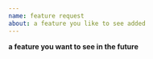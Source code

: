 ```yaml
---
name: feature request
about: a feature you like to see added
---
```


<!--
a feature you want to see added in the future (eg. gui)
-->

**a feature you want to see in the future**